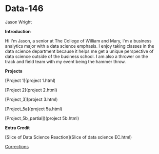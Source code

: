 # Data-146

Jason Wright 

**Introduction**

Hi I'm Jason, a senior at The College of William and Mary, I'm a business analytics major with a data science emphasis. I enjoy taking classes 
in the data science department because it helps me get a unique perspective of data science outside of the business school. I am also a thrower on the track and field 
team with my event being the hammer throw.

**Projects**

[Project 1](project 1.html)

[Project 2](project 2.html)

[Project_3](project 3.html)

[Project_5a](project 5a.html)

[Project_5b_partial])(project 5b.html)

**Extra Credit** 

[Slice of Data Science Reaction](Slice of data science EC.html)

[Corrections](corrections.html)
